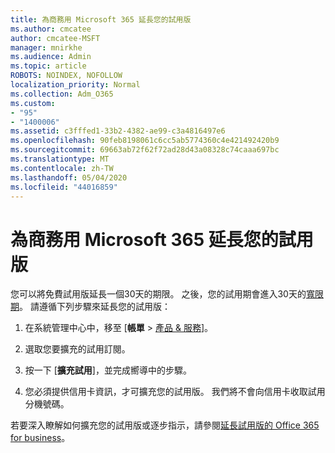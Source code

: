 ```yaml
---
title: 為商務用 Microsoft 365 延長您的試用版
ms.author: cmcatee
author: cmcatee-MSFT
manager: mnirkhe
ms.audience: Admin
ms.topic: article
ROBOTS: NOINDEX, NOFOLLOW
localization_priority: Normal
ms.collection: Adm_O365
ms.custom:
- "95"
- "1400006"
ms.assetid: c3fffed1-33b2-4382-ae99-c3a4816497e6
ms.openlocfilehash: 90feb8198061c6cc5ab5774360c4e421492420b9
ms.sourcegitcommit: 69663ab72f62f72ad28d43a08328c74caaa697bc
ms.translationtype: MT
ms.contentlocale: zh-TW
ms.lasthandoff: 05/04/2020
ms.locfileid: "44016859"
---
```

# <a name="extend-your-trial-for-microsoft-365-for-business"></a>為商務用 Microsoft 365 延長您的試用版

您可以將免費試用版延長一個30天的期限。 之後，您的試用期會進入30天的[寬限期](https://docs.microsoft.com/alchemyinsights/grace-period-for-microsoft-365-free-trial)。 請遵循下列步驟來延長您的試用版：
  
1. 在系統管理中心中，移至 [**帳單** \> [產品 & 服務](https://portal.office.com/adminportal/home#/subscriptions)]。

2. 選取您要擴充的試用訂閱。

3. 按一下 [**擴充試用**]，並完成嚮導中的步驟。

4. 您必須提供信用卡資訊，才可擴充您的試用版。 我們將不會向信用卡收取試用分機號碼。

若要深入瞭解如何擴充您的試用版或逐步指示，請參閱[延長試用版的 Office 365 for business](https://docs.microsoft.com/microsoft-365/commerce/extend-your-trial)。
